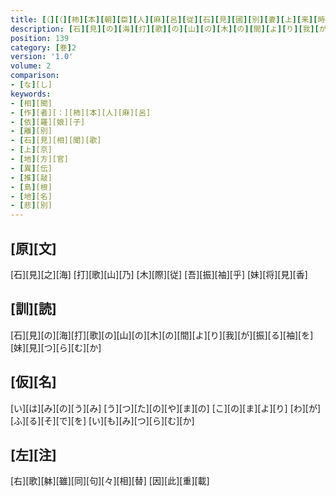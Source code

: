 ```yaml
---
title: [（][（][柿][本][朝][臣][人][麻][呂][従][石][見][國][別][妻][上][来][時][歌][二][首][[并][短][歌]][）][或][本][歌][一][首][[并][短][歌]][）][反][歌][一][首]
description: [石][見][の][海][打][歌][の][山][の][木][の][間][よ][り][我][が][振][る][袖][を][妹][見][つ][ら][む][か]
position: 139
category: [巻]2
version: '1.0'
volume: 2
comparison:
- [な][し]
keywords:
- [相][聞]
- [作][者][：][柿][本][人][麻][呂]
- [依][羅][娘][子]
- [離][別]
- [石][見][相][聞][歌]
- [上][京]
- [地][方][官]
- [異][伝]
- [推][敲]
- [島][根]
- [地][名]
- [悲][別]
---
```


## [原][文]

[石][見][之][海] [打][歌][山][乃] [木][際][従] [吾][振][袖][乎] [妹][将][見][香]

## [訓][読]

[石][見][の][海][打][歌][の][山][の][木][の][間][よ][り][我][が][振][る][袖][を][妹][見][つ][ら][む][か]

## [仮][名]

[い][は][み][の][う][み] [う][つ][た][の][や][ま][の] [こ][の][ま][よ][り] [わ][が][ふ][る][そ][で][を] [い][も][み][つ][ら][む][か]

## [左][注]

[右][歌][躰][雖][同][句][々][相][替] [因][此][重][載]

